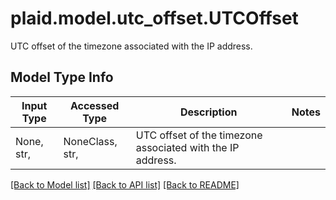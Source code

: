 # plaid.model.utc_offset.UTCOffset

UTC offset of the timezone associated with the IP address.

## Model Type Info
Input Type | Accessed Type | Description | Notes
------------ | ------------- | ------------- | -------------
None, str,  | NoneClass, str,  | UTC offset of the timezone associated with the IP address. | 

[[Back to Model list]](../../README.md#documentation-for-models) [[Back to API list]](../../README.md#documentation-for-api-endpoints) [[Back to README]](../../README.md)

